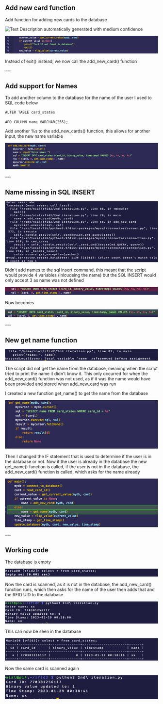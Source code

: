 ## Add new card function

Add function for adding new cards to the database

![Text Description automatically generated with medium
confidence](./imgs/iteration3/media/image1.png)

![](./imgs/iteration3/media/image2.png)

Instead of exit() instead, we now call the add_new_card() function

\-\--

## Add support for Names

To add another column to the database for the name of the user I used to SQL code below
```
ALTER TABLE card_states

ADD COLUMN name VARCHAR(255);
```

Add another %s to the add_new_cards() function, this allows for another input, the new name variable

![](./imgs/iteration3/media/image3.png)

\-\--

## Name missing in SQL INSERT

![](./imgs/iteration3/media/image4.png)

Didn't add names to the sql insert command, this meant that the script would provide 4 variables (inlcudeing the name) but the SQL INSERT would only accept 3 as name was not defined

![](./imgs/iteration3/media/image5.png)

Now becomes

![](./imgs/iteration3/media/image6.png)

\-\--

## New get name function

![](./imgs/iteration3/media/image7.png)

The script did not get the name from the database, meaning when the script tried to print the name it didn't know it. This only occurred for when the add_new_card() function was not used, as if it was the name would have been provided and stored when add_new_card was run

I created a new function get_name() to get the name from the database

![](./imgs/iteration3/media/image8.png)

Then I changed the IF statement that is used to determine if the user is in the database or not. Now if the user is already in the database the new get_name() function is called, if the user is not in the database, the add_new_card() function is called, which asks for the name already

![](./imgs/iteration3/media/image9.png)

\-\--

## Working code

The database is empty

![](./imgs/iteration3/media/image10.png)

Now the card is scanned, as it is not in the database, the add_new_card() function runs, which then asks for the name of the user then adds that and the RFID UID to the database

![](./imgs/iteration3/media/image11.png)

This can now be seen in the database

![](./imgs/iteration3/media/image12.png)

Now the same card is scanned again

![](./imgs/iteration3/media/image13.png)

